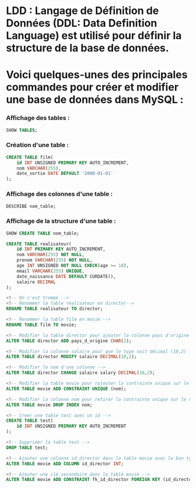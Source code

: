 # LDD : Langage de Définition de Données (DDL: Data Definition Language) est utilisé pour définir la structure de la base de données.

# Voici quelques-unes des principales commandes pour créer et modifier une base de données dans MySQL :

### Affichage des tables :
```sql
SHOW TABLES;
```

### Création d'une table :
```sql
CREATE TABLE film(
    id INT UNSIGNED PRIMARY KEY AUTO_INCREMENT,
    nom VARCHAR(255),
    date_sortie DATE DEFAULT '2000-01-01'
);
```

### Affichage des colonnes d'une table :
```sql
DESCRIBE nom_table;
```

### Affichage de la structure d'une table :
```sql
SHOW CREATE TABLE nom_table;
```

<!-- creer une table realisateur -->
<!-- id -->
<!-- nom pas le droit d'etre nul-->
<!-- prenom pas le droit d'etre nul -->
<!-- age verifier qu'il a plus de 18 ans -->
<!-- email doit etre unique -->
<!-- date de naissance par default date du jour -->
<!-- salaire pourra etre un nombre a virgule -->

```sql
CREATE TABLE realisateur(
    id INT PRIMARY KEY AUTO_INCREMENT,
    nom VARCHAR(255) NOT NULL,
    prenom VARCHAR(255) NOT NULL,
    age INT UNSIGNED NOT NULL CHECK(age >= 18),
    email VARCHAR(255) UNIQUE,
    date_naissance DATE DEFAULT CURDATE(),
    salaire DECIMAL
);
```

```sql
<!-- On s'est trompé -->
<!-- Renommer la table realisateur en director-->
RENAME TABLE realisateur TO director;

<!-- Renommer la table film en movie -->
RENAME TABLE film TO movie;

<!-- Modifier la table director pour ajouter la colonne pays d'origine => "FR" -->
ALTER TABLE director ADD pays_d_origine CHAR(2);

<!-- Modifier la colonne salaire pour que le type soit décimal (10,2) -->
ALTER TABLE director MODIFY salaire DECIMAL(10,2);

<!-- Modifier le nom d'une colonne -->
ALTER TABLE director CHANGE salaire salary DECIMAL(10,2);

<!-- Modifier la table movie pour rajouter la contrainte unique sur le nom du film  -->
ALTER TABLE movie ADD CONSTRAINT UNIQUE (nom);

<!-- Modifier la colonne nom pour retirer la contrainte unique sur le nom du film  -->
ALTER TABLE movie DROP INDEX nom;

<!-- Creer une table test avec un id -->
CREATE TABLE test(
    id INT UNSIGNED PRIMARY KEY AUTO_INCREMENT
);

<!-- Supprimer la table test -->
DROP TABLE test;

<!-- Ajouter une colonne id_director dans la table movie avec le bon type -->
ALTER TABLE movie ADD COLUMN id_director INT;

<!-- Ajouter une clé secondaire dans la table movie -->
ALTER TABLE movie ADD CONSTRAINT fk_id_director FOREIGN KEY (id_director) REFERENCES director (id);
```
